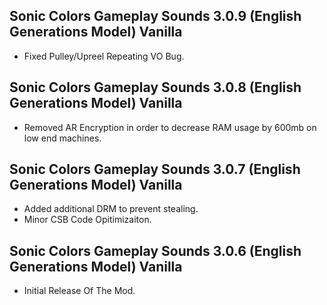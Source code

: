 ## Sonic Colors Gameplay Sounds 3.0.9 (English Generations Model) Vanilla

- Fixed Pulley/Upreel Repeating VO Bug.

## Sonic Colors Gameplay Sounds 3.0.8 (English Generations Model) Vanilla

- Removed AR Encryption in order to decrease RAM usage by 600mb on low end machines.

## Sonic Colors Gameplay Sounds 3.0.7 (English Generations Model) Vanilla
- Added additional DRM to prevent stealing.
- Minor CSB Code Opitimizaiton.





## Sonic Colors Gameplay Sounds 3.0.6 (English Generations Model) Vanilla

-	Initial Release Of The Mod.	